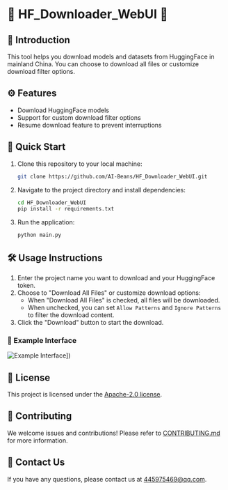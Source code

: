 
# 🌟 HF_Downloader_WebUI 🌟

## 📝 Introduction
This tool helps you download models and datasets from HuggingFace in mainland China. You can choose to download all files or customize download filter options.

## ⚙️ Features
- Download HuggingFace models
- Support for custom download filter options
- Resume download feature to prevent interruptions

## 🚀 Quick Start

1. Clone this repository to your local machine:
   ```bash
   git clone https://github.com/AI-Beans/HF_Downloader_WebUI.git
   ```

2. Navigate to the project directory and install dependencies:
   ```bash
   cd HF_Downloader_WebUI
   pip install -r requirements.txt
   ```

3. Run the application:
   ```bash
   python main.py
   ```

## 🛠️ Usage Instructions

1. Enter the project name you want to download and your HuggingFace token.
2. Choose to "Download All Files" or customize download options:
   - When "Download All Files" is checked, all files will be downloaded.
   - When unchecked, you can set `Allow Patterns` and `Ignore Patterns` to filter the download content.
3. Click the "Download" button to start the download.

### 🎨 Example Interface
![Example Interface]([https://github.com/AI-Beans/HF_Downloader_WebUI/blob/main/screenshot1.png)])

## 📜 License
This project is licensed under the [Apache-2.0 license](LICENSE).

## 🤝 Contributing
We welcome issues and contributions! Please refer to [CONTRIBUTING.md](CONTRIBUTING.md) for more information.

## 💬 Contact Us
If you have any questions, please contact us at [445975469@qq.com](mailto:445975469@qq.com).

